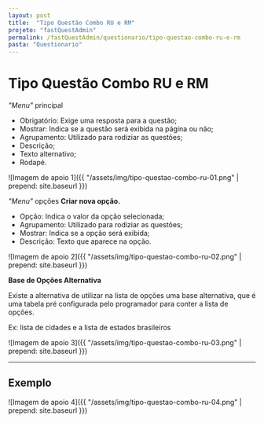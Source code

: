 ```yaml
---
layout: post
title:  "Tipo Questão Combo RU e RM"
projeto: "fastQuestAdmin"
permalink: /fastQuestAdmin/questionario/tipo-questao-combo-ru-e-rm
pasta: "Questionario"
---
```

# Tipo Questão Combo RU e RM

*"Menu"* principal
- Obrigatório: Exige uma resposta para a questão;
- Mostrar: Indica se a questão será exibida na página ou não;
- Agrupamento: Utilizado para rodiziar as questões;
- Descrição;
- Texto alternativo;
- Rodapé.

![Imagem de apoio 1]({{ "/assets/img/tipo-questao-combo-ru-01.png" | prepend: site.baseurl }})

*"Menu"* opções
**Criar nova opção.**
- Opção: Indica o valor da opção selecionada;
- Agrupamento: Utilizado para rodiziar as questões;
- Mostrar: Indica se a opção será exibida;
- Descrição: Texto que aparece na opção.

![Imagem de apoio 2]({{ "/assets/img/tipo-questao-combo-ru-02.png" | prepend: site.baseurl }})

**Base de Opções Alternativa**

Existe a alternativa de utilizar na lista de opções uma base alternativa, que é uma tabela pré configurada pelo programador para conter a lista de opções.

Ex: lista de cidades e a lista de estados brasileiros

![Imagem de apoio 3]({{ "/assets/img/tipo-questao-combo-ru-03.png" | prepend: site.baseurl }})

----

## Exemplo 

![Imagem de apoio 4]({{ "/assets/img/tipo-questao-combo-ru-04.png" | prepend: site.baseurl }})
